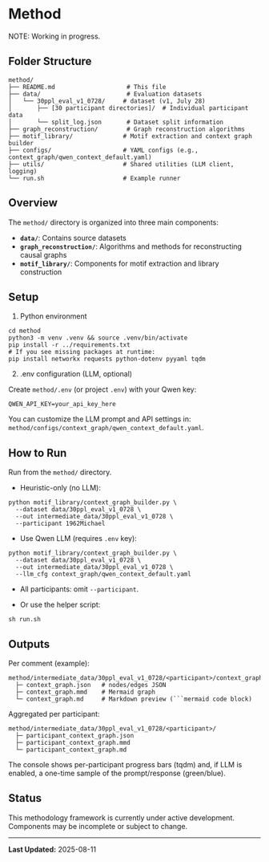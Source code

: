 # Method

NOTE: Working in progress.


## Folder Structure

```
method/
├── README.md                    # This file
├── data/                        # Evaluation datasets
│   └── 30ppl_eval_v1_0728/     # dataset (v1, July 28)
│       ├── [30 participant directories]/  # Individual participant data
│       └── split_log.json       # Dataset split information
├── graph_reconstruction/        # Graph reconstruction algorithms
├── motif_library/              # Motif extraction and context graph builder
├── configs/                    # YAML configs (e.g., context_graph/qwen_context_default.yaml)
├── utils/                      # Shared utilities (LLM client, logging)
└── run.sh                      # Example runner
```

## Overview

The `method/` directory is organized into three main components:

- **`data/`**: Contains source datasets
- **`graph_reconstruction/`**: Algorithms and methods for reconstructing causal graphs
- **`motif_library/`**: Components for motif extraction and library construction

## Setup

1) Python environment

```
cd method
python3 -m venv .venv && source .venv/bin/activate
pip install -r ../requirements.txt
# If you see missing packages at runtime:
pip install networkx requests python-dotenv pyyaml tqdm
```

2) .env configuration (LLM, optional)

Create `method/.env` (or project `.env`) with your Qwen key:

```
QWEN_API_KEY=your_api_key_here
```

You can customize the LLM prompt and API settings in:
`method/configs/context_graph/qwen_context_default.yaml`.

## How to Run

Run from the `method/` directory.

- Heuristic-only (no LLM):

```
python motif_library/context_graph_builder.py \
  --dataset data/30ppl_eval_v1_0728 \
  --out intermediate_data/30ppl_eval_v1_0728 \
  --participant 1962Michael
```

- Use Qwen LLM (requires `.env` key):

```
python motif_library/context_graph_builder.py \
  --dataset data/30ppl_eval_v1_0728 \
  --out intermediate_data/30ppl_eval_v1_0728 \
  --llm_cfg context_graph/qwen_context_default.yaml
```

- All participants: omit `--participant`.

- Or use the helper script:

```
sh run.sh
```

## Outputs

Per comment (example):

```
method/intermediate_data/30ppl_eval_v1_0728/<participant>/context_graphs/<comment_id>/
  ├─ context_graph.json   # nodes/edges JSON
  ├─ context_graph.mmd    # Mermaid graph
  └─ context_graph.md     # Markdown preview (```mermaid code block)
```

Aggregated per participant:

```
method/intermediate_data/30ppl_eval_v1_0728/<participant>/
  ├─ participant_context_graph.json
  ├─ participant_context_graph.mmd
  └─ participant_context_graph.md
```

The console shows per-participant progress bars (tqdm) and, if LLM is enabled, a one-time sample of the prompt/response (green/blue).

## Status

This methodology framework is currently under active development. Components may be incomplete or subject to change.


---
**Last Updated:** 2025-08-11
